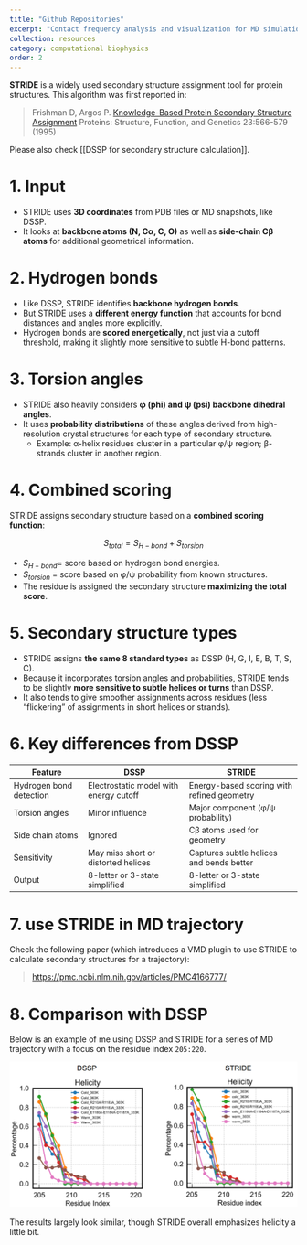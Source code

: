 ```yaml
---
title: "Github Repositories"
excerpt: "Contact frequency analysis and visualization for MD simulation trajectories"
collection: resources
category: computational biophysics
order: 2
---
```


**STRIDE** is a widely used secondary structure assignment tool for protein structures. This algorithm was first reported in:

> Frishman D, Argos P. [Knowledge-Based Protein Secondary Structure Assignment](https://webclu.bio.wzw.tum.de/stride/stride.pdf) Proteins: Structure, Function, and Genetics 23:566-579 (1995)

Please also check [[DSSP for secondary structure calculation]].

# 1. Input
- STRIDE uses **3D coordinates** from PDB files or MD snapshots, like DSSP.
- It looks at **backbone atoms (N, Cα, C, O)** as well as **side-chain Cβ atoms** for additional geometrical information.

# 2. Hydrogen bonds
- Like DSSP, STRIDE identifies **backbone hydrogen bonds**.    
- But STRIDE uses a **different energy function** that accounts for bond distances and angles more explicitly.
- Hydrogen bonds are **scored energetically**, not just via a cutoff threshold, making it slightly more sensitive to subtle H-bond patterns.

# 3. Torsion angles
- STRIDE also heavily considers **φ (phi) and ψ (psi) backbone dihedral angles**.
- It uses **probability distributions** of these angles derived from high-resolution crystal structures for each type of secondary structure.
    - Example: α-helix residues cluster in a particular φ/ψ region; β-strands cluster in another region.

# 4. Combined scoring

STRIDE assigns secondary structure based on a **combined scoring function**:

$$
S_{total} = S_{H-bond} + S_{torsion}
$$

- $S_{H-bond}$​ = score based on hydrogen bond energies.
- $S_{torsion}$ = score based on φ/ψ probability from known structures.
- The residue is assigned the secondary structure **maximizing the total score**.


# 5. Secondary structure types
- STRIDE assigns **the same 8 standard types** as DSSP (H, G, I, E, B, T, S, C).
- Because it incorporates torsion angles and probabilities, STRIDE tends to be slightly **more sensitive to subtle helices or turns** than DSSP.
- It also tends to give smoother assignments across residues (less “flickering” of assignments in short helices or strands).


# 6. Key differences from DSSP

|Feature|DSSP|STRIDE|
|---|---|---|
|Hydrogen bond detection|Electrostatic model with energy cutoff|Energy-based scoring with refined geometry|
|Torsion angles|Minor influence|Major component (φ/ψ probability)|
|Side chain atoms|Ignored|Cβ atoms used for geometry|
|Sensitivity|May miss short or distorted helices|Captures subtle helices and bends better|
|Output|8-letter or 3-state simplified|8-letter or 3-state simplified|


# 7. use STRIDE in MD trajectory
Check the following paper (which introduces a VMD plugin to use STRIDE to calculate secondary structures for a trajectory):

> https://pmc.ncbi.nlm.nih.gov/articles/PMC4166777/


# 8. Comparison with DSSP 

Below is an example of me using DSSP and STRIDE for a series of MD trajectory with a focus on the residue index `205:220`.

![](https://raw.githubusercontent.com/huangjianhuster/images/main/obsidian_images/20250925105053102.png)

The results largely look similar, though STRIDE overall emphasizes helicity a little bit.
